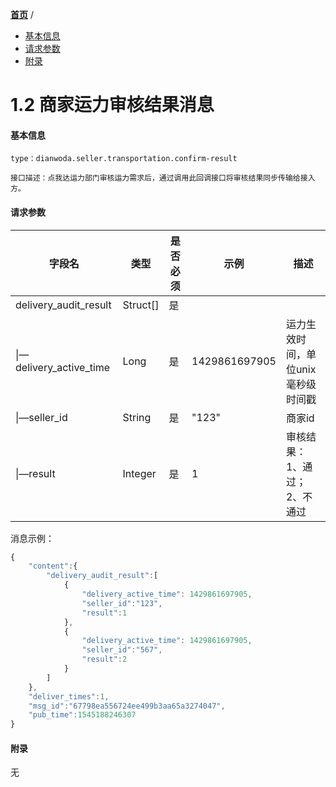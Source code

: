[**首页**](https://open-qa1.dwbops.com/) /

- <a href="#基本信息">基本信息</a>
- <a href="#请求参数">请求参数</a>
- <a href="#附录">附录</a>


# 1.2 商家运力审核结果消息

#### 基本信息
```
type：dianwoda.seller.transportation.confirm-result

接口描述：点我达运力部门审核运力需求后，通过调用此回调接口将审核结果同步传输给接入方。
```

#### 请求参数
字段名 | 类型 | 是否必须 | 示例 | 描述
---|---|---|---|---
delivery\_audit\_result|Struct[]|是||
\|—delivery\_active\_time | Long | 是 | 1429861697905 | 运力生效时间，单位unix毫秒级时间戳
\|—seller_id | String | 是 | "123" | 商家id
\|—result | Integer | 是 | 1 | 审核结果：1、通过；2、不通过

消息示例：

```javascript
{
	"content":{
		"delivery_audit_result":[
			{
				"delivery_active_time": 1429861697905,
				"seller_id":"123",
				"result":1
			},
			{
				"delivery_active_time": 1429861697905,
				"seller_id":"567",
				"result":2
			}
		]
	},
	"deliver_times":1,
	"msg_id":"67798ea556724ee499b3aa65a3274047",
	"pub_time":1545188246307
}
```

#### 附录
无